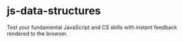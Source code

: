 # js-data-structures
Test your fundamental JavaScript and CS skills with instant feedback rendered to the browser.
